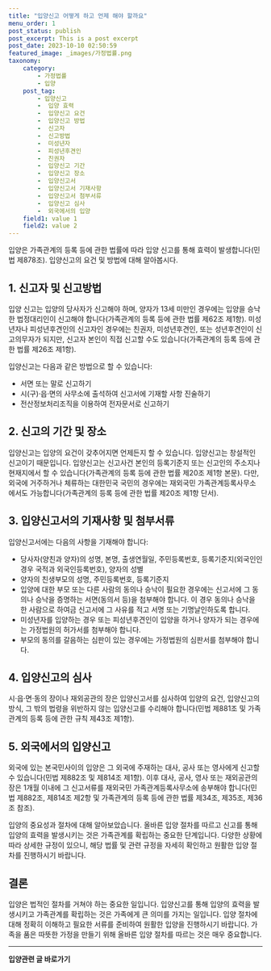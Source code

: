 ```yaml
---
title: "입양신고 어떻게 하고 언제 해야 할까요"
menu_order: 1
post_status: publish
post_excerpt: This is a post excerpt
post_date: 2023-10-10 02:50:59
featured_image: _images/가정법률.png
taxonomy:
    category:
        - 가정법률
        - 입양
    post_tag:
        - 입양신고
        -  입양 효력
        -  입양신고 요건
        -  입양신고 방법
        -  신고자
        -  신고방법
        -  미성년자
        -  피성년후견인
        -  친권자
        -  입양신고 기간
        -  입양신고 장소
        -  입양신고서
        -  입양신고서 기재사항
        -  입양신고서 첨부서류
        -  입양신고 심사
        -  외국에서의 입양
    field1: value 1
    field2: value 2
---
```




입양은 가족관계의 등록 등에 관한 법률에 따라 입양 신고를 통해 효력이 발생합니다(민법 제878조). 입양신고의 요건 및 방법에 대해 알아봅시다.

## 1. 신고자 및 신고방법

입양 신고는 입양의 당사자가 신고해야 하며, 양자가 13세 미만인 경우에는 입양을 승낙한 법정대리인이 신고해야 합니다(가족관계의 등록 등에 관한 법률 제62조 제1항). 미성년자나 피성년후견인의 신고자인 경우에는 친권자, 미성년후견인, 또는 성년후견인이 신고의무자가 되지만, 신고자 본인이 직접 신고할 수도 있습니다(가족관계의 등록 등에 관한 법률 제26조 제1항).

입양신고는 다음과 같은 방법으로 할 수 있습니다:
- 서면 또는 말로 신고하기
- 시(구)·읍·면의 사무소에 출석하여 신고서에 기재할 사항 진술하기
- 전산정보처리조직을 이용하여 전자문서로 신고하기

## 2. 신고의 기간 및 장소

입양신고는 입양의 요건이 갖추어지면 언제든지 할 수 있습니다. 입양신고는 창설적인 신고이기 때문입니다. 입양신고는 신고사건 본인의 등록기준지 또는 신고인의 주소지나 현재지에서 할 수 있습니다(가족관계의 등록 등에 관한 법률 제20조 제1항 본문). 다만, 외국에 거주하거나 체류하는 대한민국 국민의 경우에는 재외국민 가족관계등록사무소에서도 가능합니다(가족관계의 등록 등에 관한 법률 제20조 제1항 단서).

## 3. 입양신고서의 기재사항 및 첨부서류

입양신고서에는 다음의 사항을 기재해야 합니다:
- 당사자(양친과 양자)의 성명, 본명, 출생연월일, 주민등록번호, 등록기준지(외국인인 경우 국적과 외국인등록번호), 양자의 성별
- 양자의 친생부모의 성명, 주민등록번호, 등록기준지
- 입양에 대한 부모 또는 다른 사람의 동의나 승낙이 필요한 경우에는 신고서에 그 동의나 승낙을 증명하는 서면(동의서 등)을 첨부해야 합니다. 이 경우 동의나 승낙을 한 사람으로 하여금 신고서에 그 사유를 적고 서명 또는 기명날인하도록 합니다.
- 미성년자를 입양하는 경우 또는 피성년후견인이 입양을 하거나 양자가 되는 경우에는 가정법원의 허가서를 첨부해야 합니다.
- 부모의 동의를 갈음하는 심판이 있는 경우에는 가정법원의 심판서를 첨부해야 합니다.

## 4. 입양신고의 심사

시·읍·면·동의 장이나 재외공관의 장은 입양신고서를 심사하여 입양의 요건, 입양신고의 방식, 그 밖의 법령을 위반하지 않는 입양신고를 수리해야 합니다(민법 제881조 및 가족관계의 등록 등에 관한 규칙 제43조 제1항).

## 5. 외국에서의 입양신고

외국에 있는 본국민사이의 입양은 그 외국에 주재하는 대사, 공사 또는 영사에게 신고할 수 있습니다(민법 제882조 및 제814조 제1항). 이후 대사, 공사, 영사 또는 재외공관의 장은 1개월 이내에 그 신고서류를 재외국민 가족관계등록사무소에 송부해야 합니다(민법 제882조, 제814조 제2항 및 가족관계의 등록 등에 관한 법률 제34조, 제35조, 제36조 참조).

입양의 중요성과 절차에 대해 알아보았습니다. 올바른 입양 절차를 따르고 신고를 통해 입양의 효력을 발생시키는 것은 가족관계를 확립하는 중요한 단계입니다. 다양한 상황에 따라 상세한 규정이 있으니, 해당 법률 및 관련 규정을 자세히 확인하고 원활한 입양 절차를 진행하시기 바랍니다.

## 결론

입양은 법적인 절차를 거쳐야 하는 중요한 일입니다. 입양신고를 통해 입양의 효력을 발생시키고 가족관계를 확립하는 것은 가족에게 큰 의미를 가지는 일입니다. 입양 절차에 대해 정확히 이해하고 필요한 서류를 준비하여 원활한 입양을 진행하시기 바랍니다. 가족을 품은 따뜻한 가정을 만들기 위해 올바른 입양 절차를 따르는 것은 매우 중요합니다.































































<!-- wp:separator -->
<hr class="wp-block-separator has-alpha-channel-opacity"/>
<!-- /wp:separator -->
<!-- wp:group {"backgroundColor":"base","layout":{"type":"constrained"}} -->
<div class="wp-block-group has-base-background-color has-background"><!-- wp:paragraph {"align":"center","fontSize":"large"} -->
<p class="has-text-align-center has-large-font-size"><strong>입양관련 글 바로가기</strong></p>
<!-- /wp:paragraph -->


<!-- wp:latest-posts
{"categories":[{"id":1407,"count":19,"description":"","link":"https://uknowlaw.com/category/%ec%9e%85%ec%96%91/","name":"입양","slug":"입양","taxonomy":"category","parent":0,"meta":[],"_links":{"self":[{"href":"https://uknowlaw.com/wp-json/wp/v2/categories/1407"}],"collection":[{"href":"https://uknowlaw.com/wp-json/wp/v2/categories"}],"about":[{"href":"https://uknowlaw.com/wp-json/wp/v2/taxonomies/category"}],"wp:post_type":[{"href":"https://uknowlaw.com/wp-json/wp/v2/posts?categories=1407"}],"curies":[{"name":"wp","href":"https://api.w.org/{rel}","templated":true}]}}],"postsToShow":100,"excerptLength":28,"postLayout":"grid","columns":2,"featuredImageAlign":"left","featuredImageSizeSlug":"large","fontSize":"medium"} /--></div>
<!-- /wp:group -->